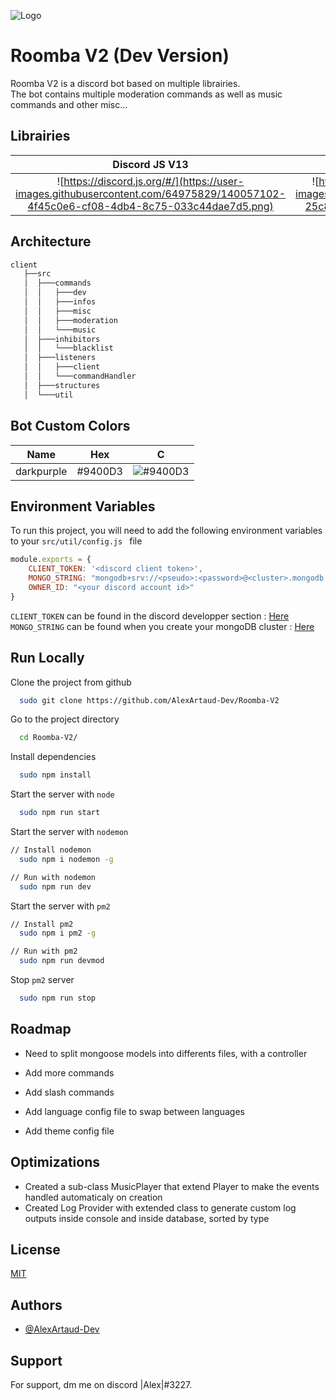 
![Logo](https://user-images.githubusercontent.com/64975829/140054794-231ed45a-40a3-42c0-8760-49c2ebcf7245.png)






# Roomba V2 (Dev Version)

Roomba V2 is a discord bot based on multiple librairies.  
The bot contains multiple moderation commands as well as music commands and other misc...

## Librairies



Discord JS V13                 |  Discord Akairo           |  Discord Music Player |  Mongo DB (mongoose)
:-------------------------:|:-------------------------:|:-------------------------:|:-------------------------:
![https://discord.js.org/#/](https://user-images.githubusercontent.com/64975829/140057102-4f45c0e6-cf08-4db4-8c75-033c44dae7d5.png)  |  ![https://discord-akairo.github.io/#/](https://user-images.githubusercontent.com/64975829/140055693-25c8a35b-8d6c-4afc-8086-f47a488cb914.png?)|  ![https://discord-music-player.js.org/](https://user-images.githubusercontent.com/64975829/140056781-7b61eef1-997f-4d73-a882-5be448b97874.png?)|  ![https://www.mongodb.com/fr-fr](https://user-images.githubusercontent.com/64975829/140058764-dbdfbaff-bccd-4f29-8da6-b387ca9fbc52.png?)

## Architecture

```bash
client
   ├──src
   │  ├───commands
   │  │   ├───dev
   │  │   ├───infos
   │  │   ├───misc
   │  │   ├───moderation
   │  │   └───music
   │  ├───inhibitors
   │  │   └───blacklist
   │  ├───listeners
   │  │   ├───client
   │  │   └───commandHandler
   │  ├───structures
   │  └───util
```
## Bot Custom Colors

| Name             | Hex                                        | C
| ----------------- | ------------------------------------------ |------------------------------------------ |
| darkpurple | #9400D3 |![#9400D3](https://via.placeholder.com/10/9400D3?text=+)



## Environment Variables

To run this project, you will need to add the following environment variables to your ```src/util/config.js ``` file

```js
module.exports = {
    CLIENT_TOKEN: '<discord client token>',
    MONGO_STRING: "mongodb+srv://<pseudo>:<password>@<cluster>.mongodb.net/<dataBaseName>?retryWrites=true&w=majority"
    OWNER_ID: "<your discord account id>"
}

```
`CLIENT_TOKEN` can be found in the discord developper section : [Here](https://discord.com/developers/applications/)  
`MONGO_STRING` can be found when you create your mongoDB cluster : [Here](https://cloud.mongodb.com/)

## Run Locally

Clone the project from github

```bash
  sudo git clone https://github.com/AlexArtaud-Dev/Roomba-V2
```

Go to the project directory

```bash
  cd Roomba-V2/
```

Install dependencies

```bash
  sudo npm install
```

Start the server with `node `

```bash
  sudo npm run start
```

Start the server with `nodemon`

```bash
// Install nodemon
  sudo npm i nodemon -g

// Run with nodemon
  sudo npm run dev
```

Start the server with `pm2`

```bash
// Install pm2
  sudo npm i pm2 -g

// Run with pm2  
  sudo npm run devmod
```

Stop `pm2` server

```bash 
  sudo npm run stop
```
## Roadmap

- Need to split mongoose models into differents files, with a controller

- Add more commands

- Add slash commands

- Add language config file to swap between languages

- Add theme config file



## Optimizations

- Created a sub-class MusicPlayer that extend Player to make the events handled automaticaly on creation
- Created Log Provider with extended class to generate custom log outputs inside console and inside database, sorted by type




## License

[MIT](https://github.com/AlexArtaud-Dev/Roomba-V2/blob/main/LICENSE)


## Authors

- [@AlexArtaud-Dev](https://github.com/AlexArtaud-Dev)


## Support

For support, dm me on discord |Alex|#3227.

